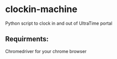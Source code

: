 # clockin-machine
Python script to clock in and out of UltraTime portal 

## Requirments:

Chromedriver for your chrome browser
